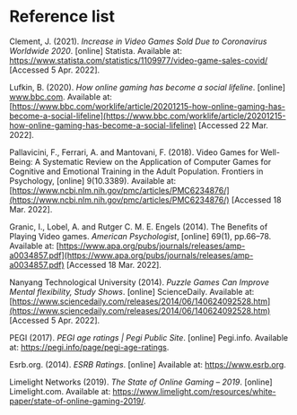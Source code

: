 # Reference list

Clement, J. (2021). _Increase in Video Games Sold Due to Coronavirus Worldwide 2020_. \[online] Statista. Available at: [https://www.statista.com/statistics/1109977/video-game-sales-covid/ ](https://www.statista.com/statistics/1109977/video-game-sales-covid/)\[Accessed 5 Apr. 2022].

Lufkin, B. (2020). _How online gaming has become a social lifeline_. \[online] www.bbc.com. Available at: [https://www.bbc.com/worklife/article/20201215-how-online-gaming-has-become-a-social-lifeline](https://www.bbc.com/worklife/article/20201215-how-online-gaming-has-become-a-social-lifeline) \[Accessed 22 Mar. 2022].

Pallavicini, F., Ferrari, A. and Mantovani, F. (2018). Video Games for Well-Being: A Systematic Review on the Application of Computer Games for Cognitive and Emotional Training in the Adult Population. Frontiers in Psychology, \[online] 9(10.3389). Available at: [https://www.ncbi.nlm.nih.gov/pmc/articles/PMC6234876/](https://www.ncbi.nlm.nih.gov/pmc/articles/PMC6234876/) \[Accessed 18 Mar. 2022].

Granic, I., Lobel, A. and Rutger C. M. E. Engels (2014). The Benefits of Playing Video games. _American Psychologist_, \[online] 69(1), pp.66–78. Available at: [https://www.apa.org/pubs/journals/releases/amp-a0034857.pdf](https://www.apa.org/pubs/journals/releases/amp-a0034857.pdf) \[Accessed 18 Mar. 2022].

Nanyang Technological University (2014). _Puzzle Games Can Improve Mental flexibility, Study Shows_. \[online] ScienceDaily. Available at: [https://www.sciencedaily.com/releases/2014/06/140624092528.htm](https://www.sciencedaily.com/releases/2014/06/140624092528.htm) \[Accessed 5 Apr. 2022].

PEGI (2017). _PEGI age ratings | Pegi Public Site_. \[online] Pegi.info. Available at: https://pegi.info/page/pegi-age-ratings.

Esrb.org. (2014). _ESRB Ratings_. \[online] Available at: https://www.esrb.org.

Limelight Networks (2019). _The State of Online Gaming – 2019_. \[online] Limelight.com. Available at: https://www.limelight.com/resources/white-paper/state-of-online-gaming-2019/.
